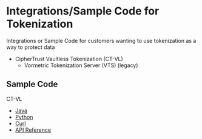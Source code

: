 # Integrations/Sample Code for Tokenization

Integrations or Sample Code for customers wanting to use tokenization as a way to protect data

* CipherTrust Vaultless Tokenization (CT-VL)
  * Vormetric Tokenization Server (VTS) (legacy)

## Sample Code

CT-VL

* [Java](java_samples)
* [Python](python_samples)
* [Curl](CTS_CURL_samples.md)
* [API Reference](api.md)
